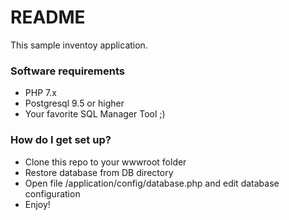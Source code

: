 # README #
This sample inventoy application.

### Software requirements ###
* PHP 7.x
* Postgresql 9.5 or higher
* Your favorite SQL Manager Tool ;)


### How do I get set up? ###
* Clone this repo to your wwwroot folder
* Restore database from DB directory
* Open file /application/config/database.php and edit database configuration 
* Enjoy!

